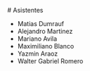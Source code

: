 # Asistentes

- Matias Dumrauf
- Alejandro Martinez
- Mariano Avila
- Maximiliano Blanco
- Yazmin Araoz
- Walter Gabriel Romero
